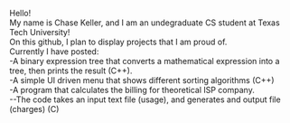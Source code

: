 Hello!\
My name is Chase Keller, and I am an undegraduate CS student at Texas Tech University!\
On this github, I plan to display projects that I am proud of.\
Currently I have posted:\
-A binary expression tree that converts a mathematical expression into a tree, then prints the result (C++).\
-A simple UI driven menu that shows different sorting algorithms (C++)\
-A program that calculates the billing for theoretical ISP company.\
--The code takes an input text file (usage), and generates and output file (charges) (C)

